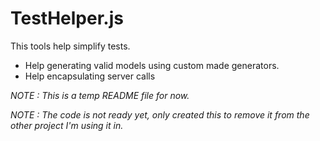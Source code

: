 # TestHelper.js

This tools help simplify tests.

- Help generating valid models using custom made generators.
- Help encapsulating server calls

_NOTE : This is a temp README file for now._

_NOTE : The code is not ready yet, only created this to remove it from the other project I'm using it in._

